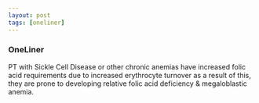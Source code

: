 ```yaml
---
layout: post
tags: [oneliner]
---
```



### OneLiner

PT with Sickle Cell Disease or other chronic anemias have increased folic acid requirements due to increased erythrocyte turnover as a result of this, they are prone to developing relative folic acid deficiency & megaloblastic anemia.
